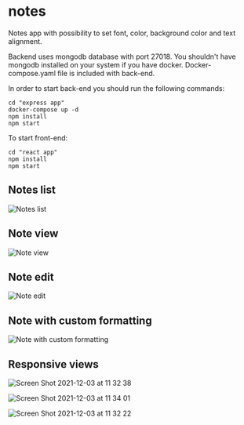 # notes

Notes app with possibility to set font, color, background color and text alignment.

Backend uses mongodb database with port 27018. You shouldn't have mongodb installed on your system if you have docker. Docker-compose.yaml file is included with back-end.

In order to start back-end you should run the following commands:
```
cd "express app"
docker-compose up -d
npm install
npm start

```
To start front-end:
```
cd "react app"
npm install
npm start
```
## Notes list

![Notes list](https://user-images.githubusercontent.com/95356840/144575182-58f0d99d-a2d3-4f93-9bb9-84956afda120.png)

## Note view

![Note view](https://user-images.githubusercontent.com/95356840/144575245-95b5c84d-1ade-4ae9-bedc-4e4d8dabd90c.png)

## Note edit

![Note edit](https://user-images.githubusercontent.com/95356840/144575273-8d3aa815-2403-4dcb-98ee-4c346d10818a.png)

## Note with custom formatting

![Note with custom formatting](https://user-images.githubusercontent.com/95356840/144575400-f4917983-99e5-43a1-997d-67dad0da15b7.png)

## Responsive views

![Screen Shot 2021-12-03 at 11 32 38](https://user-images.githubusercontent.com/95356840/144579679-583ecfff-a01b-4d54-9380-da7d13206e14.png)

![Screen Shot 2021-12-03 at 11 34 01](https://user-images.githubusercontent.com/95356840/144579902-a3b82f33-63ea-440c-a6f6-af27e84ca73b.png)

![Screen Shot 2021-12-03 at 11 32 22](https://user-images.githubusercontent.com/95356840/144579935-e23fa2f9-ecdf-4987-84d6-8fdd3a43f43f.png)

